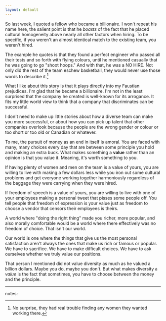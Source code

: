 ```yaml
---
layout: default
---
```


So last week, I quoted a fellow who became a billionaire. I won't repeat his name here, the salient point is that he *boasts* of the fact that he placed cultural homogeneity above nearly all other factors when hiring. To be specific, if you weren't an almost identical match to the existing team, you weren't hired.

The example he quotes is that they found a perfect engineer who passed all their tests and so forth with flying colours, until he mentioned casually that he was going to go "shoot hoops." And with that, he was a NO HIRE. Not only did the rest of the team eschew basketball, they would never use those words to describe it.[^woman]

[^woman]: No surprise, they had real trouble finding any women they wanted working there.

What I like about this story is that it plays directly into my Faustian prejudices. I'm glad that he became a billionaire. I'm not in the least surprised that the company he created is well-known for its arrogance. It fits my little world view to think that a company that discriminates can be successful.

I don't need to make up little stories about how a diverse team can make you more successful, or about how you can pick up talent that other companies overlook because the people are the wrong gender or colour or too short or too old or Canadian or whatever.

To me, the pursuit of money as an end in itself is amoral. You are faced with many, many choices every day that are between some principle you hold and making an extra buck. What makes something a **value** rather than an opinion is that you value it. Meaning, it's worth something to you.

If having plenty of women and men on the team is a value of yours, you are willing to live with making a few dollars less while you iron out some cultural problems and get everyone working together harmoniously regardless of the baggage they were carrying when they were hired.

If freedom of speech is a value of yours, you are willing to live with one of your employees making a personal tweet that pisses some people off. You tell people that freedom of expression is your value just as freedom to choose a vendor that censors their employees is theirs.

A world where "doing the right thing" made you richer, more popular, and also morally comfortable would be a world where there effectively was no freedom of choice. That isn't our world.

Our world is one where the things that give us the most personal satisfaction aren't always the ones that make us rich or famous or popular. We have to sacrifice. We have to make difficult choices. We have to ask ourselves whether we truly value our positions.

That person I mentioned did not value diversity as much as he valued a billion dollars. Maybe you do, maybe you don't. But what makes diversity a *value* is the fact that sometimes, you have to choose between the money and the principle.

---

notes: